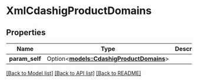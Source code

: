 # XmlCdashigProductDomains

## Properties

Name | Type | Description | Notes
------------ | ------------- | ------------- | -------------
**param_self** | Option<[**models::CdashigProductDomains**](CdashigProductDomains.md)> |  | [optional]

[[Back to Model list]](../README.md#documentation-for-models) [[Back to API list]](../README.md#documentation-for-api-endpoints) [[Back to README]](../README.md)


